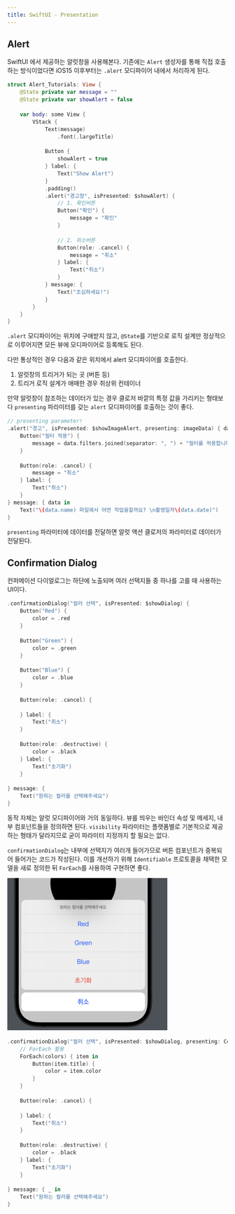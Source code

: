 ```yaml
---
title: SwiftUI - Presentation
---
```


## Alert

SwiftUI 에서 제공하는 알럿창을 사용해본다. 기존에는 `Alert` 생성자를 통해 직접 호출하는 방식이었다면 iOS15 이후부터는 `.alert` 모디파이어 내에서 처리하게 된다.

```swift
struct Alert_Tutorials: View {
    @State private var message = ""
    @State private var showAlert = false

    var body: some View {
        VStack {
            Text(message)
                .font(.largeTitle)

            Button {
                showAlert = true
            } label: {
                Text("Show Alert")
            }
            .padding()
            .alert("경고창", isPresented: $showAlert) {
                // 1. 확인버튼
                Button("확인") {
                    message = "확인"
                }

                // 2. 취소버튼
                Button(role: .cancel) {
                    message = "취소"
                } label: {
                    Text("취소")
                }
            } message: {
                Text("조심하세요!")
            }
        }
    }
}
```

`.alert` 모디파이어는 위치에 구애받지 않고, `@State`를 기반으로 로직 설계만 정상적으로 이루어지면 모든 뷰에 모디파이어로 등록해도 된다.

다만 통상적인 경우 다음과 같은 위치에서 alert 모디파이어를 호출한다.

1. 알럿창의 트리거가 되는 곳 (버튼 등)
2. 트리거 로직 설계가 애매한 경우 취상위 컨테이너

만약 알럿창이 참조하는 데이터가 있는 경우 클로저 바깥의 특정 값을 가리키는 형태보다 `presenting` 파라미터를 갖는 `alert` 모디파이어를 호출하는 것이 좋다.

```swift
// presenting parameter!
.alert("경고", isPresented: $showImageAlert, presenting: imageData) { data in
    Button("필터 적용") {
        message = data.filters.joined(separator: ", ") + "필터를 적용합니다."
    }

    Button(role: .cancel) {
        message = "취소"
    } label: {
        Text("취소")
    }
} message: { data in
    Text("\(data.name) 파일에서 어떤 작업을할까요? \n촬영일자\(data.date)")
}
```

`presenting` 파라미터에 데이터를 전달하면 알럿 액션 클로저의 파라미터로 데이터가 전달된다.

## Confirmation Dialog

컨퍼메이션 다이얼로그는 하단에 노출되며 여러 선택지들 중 하나를 고를 때 사용하는 UI이다.

```swift
.confirmationDialog("컬러 선택", isPresented: $showDialog) {
    Button("Red") {
        color = .red
    }

    Button("Green") {
        color = .green
    }

    Button("Blue") {
        color = .blue
    }

    Button(role: .cancel) {

    } label: {
        Text("취소")
    }

    Button(role: .destructive) {
        color = .black
    } label: {
        Text("초기화")
    }

} message: {
    Text("원하는 컬러를 선택해주세요")
}
```

동작 자체는 알럿 모디파이어와 거의 동일하다. 뷰를 띄우는 바인더 속성 및 메세지, 내부 컴포넌트들을 정의하면 된다. `visibility` 파라미터는 플랫폼별로 기본적으로 제공하는 형태가 달라지므로 굳이 파라미터 지정까지 할 필요는 없다.

`confirmationDialog`는 내부에 선택지가 여러개 들어가므로 버튼 컴포넌트가 중복되어 들어가는 코드가 작성된다. 이를 개선하기 위해 `Identifiable` 프로토콜을 채택한 모델을 새로 정의한 뒤 `ForEach`를 사용하여 구현하면 좋다.

![4-1](../.vuepress/assets/swiftUI/4-1.png)

```swift
.confirmationDialog("컬러 선택", isPresented: $showDialog, presenting: ColorData.samples) { colors in
    // ForEach 활용
    ForEach(colors) { item in
        Button(item.title) {
            color = item.color
        }
    }

    Button(role: .cancel) {

    } label: {
        Text("취소")
    }

    Button(role: .destructive) {
        color = .black
    } label: {
        Text("초기화")
    }

} message: { _ in
    Text("원하는 컬러를 선택해주세요")
}
```
